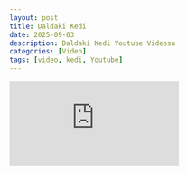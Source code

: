 ```yaml
---
layout: post
title: Daldaki Kedi
date: 2025-09-03
description: Daldaki Kedi Youtube Videosu
categories: [Video]
tags: [video, kedi, Youtube]
---
```



<div class="w-full p-10 " style="aspect-ratio:9/16;">
  <iframe class="w-full h-full"
          src="https://www.youtube.com/embed/EjPoUXcdykQ"
          frameborder="0"
          allowfullscreen>
  </iframe>
</div>
